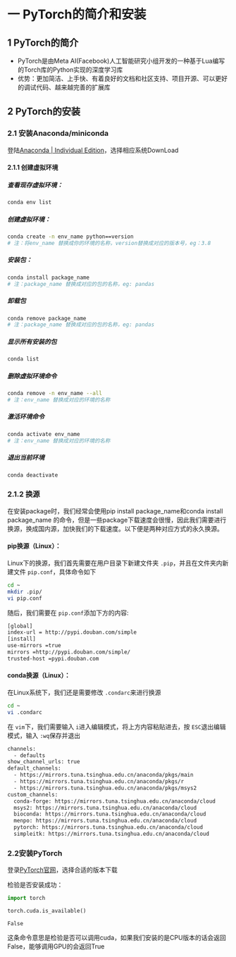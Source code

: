 # 一 PyTorch的简介和安装

## 1 PyTorch的简介

- PyTorch是由Meta AI(Facebook)人工智能研究小组开发的一种基于Lua编写的Torch库的Python实现的深度学习库
- 优势：更加简洁、上手快、有着良好的文档和社区支持、项目开源、可以更好的调试代码、越来越完善的扩展库

## 2 PyTorch的安装

### 2.1 安装Anaconda/miniconda

登陆[Anaconda | Individual Edition](https://www.anaconda.com/products/individual)，选择相应系统DownLoad

#### 2.1.1 创建虚拟环境

##### 查看现存虚拟环境：

```bash
conda env list 
```

##### 创建虚拟环境：

```bash
conda create -n env_name python==version 
# 注：将env_name 替换成你的环境的名称，version替换成对应的版本号，eg：3.8
```

##### 安装包：

```bash
conda install package_name 
# 注：package_name 替换成对应的包的名称，eg: pandas
```

##### 卸载包

```bash
conda remove package_name
# 注：package_name 替换成对应的包的名称，eg: pandas
```

##### 显示所有安装的包

```bash
conda list
```

##### 删除虚拟环境命令

```bash
conda remove -n env_name --all 
# 注：env_name 替换成对应的环境的名称
```

##### 激活环境命令

```bash
conda activate env_name
# 注：env_name 替换成对应的环境的名称
```

##### 退出当前环境

```bash
conda deactivate
```

### 2.1.2 换源

在安装package时，我们经常会使用pip install package_name和conda install package_name 的命令，但是一些package下载速度会很慢，因此我们需要进行换源，换成国内源，加快我们的下载速度。以下便是两种对应方式的永久换源。

#### pip换源（Linux）：

Linux下的换源，我们首先需要在用户目录下新建文件夹 `.pip`，并且在文件夹内新建文件 `pip.conf`，具体命令如下

```bash
cd ~
mkdir .pip/
vi pip.conf
```

随后，我们需要在 `pip.conf`添加下方的内容:

```bash
[global]
index-url = http://pypi.douban.com/simple
[install]
use-mirrors =true
mirrors =http://pypi.douban.com/simple/
trusted-host =pypi.douban.com
```

#### conda换源（Linux）：

在Linux系统下，我们还是需要修改 `.condarc`来进行换源

```bash
cd ~
vi .condarc
```

在 `vim`下，我们需要输入 `i`进入编辑模式，将上方内容粘贴进去，按 `ESC`退出编辑模式，输入 `:wq`保存并退出

```bash
channels:
  - defaults
show_channel_urls: true
default_channels:
  - https://mirrors.tuna.tsinghua.edu.cn/anaconda/pkgs/main
  - https://mirrors.tuna.tsinghua.edu.cn/anaconda/pkgs/r
  - https://mirrors.tuna.tsinghua.edu.cn/anaconda/pkgs/msys2
custom_channels:
  conda-forge: https://mirrors.tuna.tsinghua.edu.cn/anaconda/cloud
  msys2: https://mirrors.tuna.tsinghua.edu.cn/anaconda/cloud
  bioconda: https://mirrors.tuna.tsinghua.edu.cn/anaconda/cloud
  menpo: https://mirrors.tuna.tsinghua.edu.cn/anaconda/cloud
  pytorch: https://mirrors.tuna.tsinghua.edu.cn/anaconda/cloud
  simpleitk: https://mirrors.tuna.tsinghua.edu.cn/anaconda/cloud
```

### 2.2安装PyTorch

登录[PyTorch官网](https://pytorch.org/)，选择合适的版本下载

检验是否安装成功：

```python
import torch

torch.cuda.is_available()

```

    False

这条命令意思是检验是否可以调用cuda，如果我们安装的是CPU版本的话会返回False，能够调用GPU的会返回True

